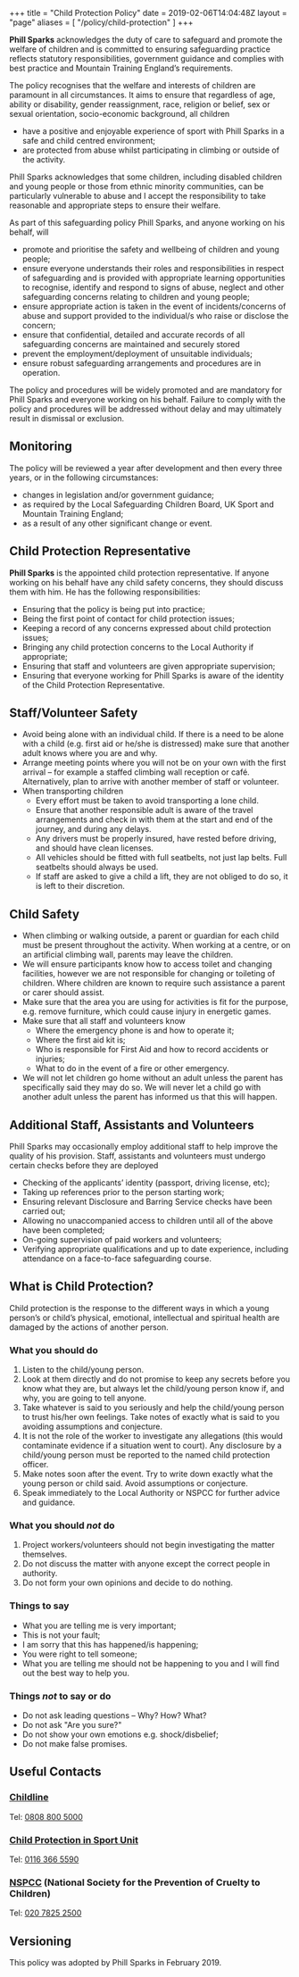 +++
title = "Child Protection Policy"
date = 2019-02-06T14:04:48Z
layout = "page"
aliases = [
  "/policy/child-protection"
]
+++

**Phill Sparks** acknowledges the duty of care to safeguard and promote the welfare of children and is committed to ensuring safeguarding practice reflects statutory responsibilities, government guidance and complies with best practice and Mountain Training England’s requirements.

The policy recognises that the welfare and interests of children are paramount in all circumstances. It aims to ensure that regardless of age, ability or disability, gender reassignment, race, religion or belief, sex or sexual orientation, socio-economic background, all children

- have a positive and enjoyable experience of sport with Phill Sparks in a safe and child centred environment;
- are protected from abuse whilst participating in climbing or outside of the activity.

Phill Sparks acknowledges that some children, including disabled children and young people or those from ethnic minority communities, can be particularly vulnerable to abuse and I accept the responsibility to take reasonable and appropriate steps to ensure their welfare.

As part of this safeguarding policy Phill Sparks, and anyone working on his behalf, will

- promote and prioritise the safety and wellbeing of children and young people;
- ensure everyone understands their roles and responsibilities in respect of safeguarding and is provided with appropriate learning opportunities to recognise, identify and respond to signs of abuse, neglect and other safeguarding concerns relating to children and young people;
- ensure appropriate action is taken in the event of incidents/concerns of abuse and support provided to the individual/s who raise or disclose the concern;
- ensure that confidential, detailed and accurate records of all safeguarding concerns are maintained and securely stored
- prevent the employment/deployment of unsuitable individuals;
- ensure robust safeguarding arrangements and procedures are in operation.

The policy and procedures will be widely promoted and are mandatory for Phill Sparks and everyone working on his behalf. Failure to comply with the policy and procedures will be addressed without delay and may ultimately result in dismissal or exclusion.

## Monitoring

The policy will be reviewed a year after development and then every three years, or in the following circumstances:

- changes in legislation and/or government guidance;
- as required by the Local Safeguarding Children Board, UK Sport and Mountain Training England;
- as a result of any other significant change or event.

## Child Protection Representative

**Phill Sparks** is the appointed child protection representative. If anyone working on his behalf have any child safety concerns, they should discuss them with him. He has the following responsibilities:

- Ensuring that the policy is being put into practice;
- Being the first point of contact for child protection issues;
- Keeping a record of any concerns expressed about child protection issues;
- Bringing any child protection concerns to the Local Authority if appropriate;
- Ensuring that staff and volunteers are given appropriate supervision;
- Ensuring that everyone working for Phill Sparks is aware of the identity of the Child Protection Representative.

## Staff/Volunteer Safety

- Avoid being alone with an individual child. If there is a need to be alone with a child (e.g. first aid or he/she is distressed) make sure that another adult knows where you are and why.
- Arrange meeting points where you will not be on your own with the first arrival – for example a staffed climbing wall reception or café. Alternatively, plan to arrive with another member of staff or volunteer.
- When transporting children
  - Every effort must be taken to avoid transporting a lone child.
  - Ensure that another responsible adult is aware of the travel arrangements and check in with them at the start and end of the journey, and during any delays.
  - Any drivers must be properly insured, have rested before driving, and should have clean licenses.
  - All vehicles should be fitted with full seatbelts, not just lap belts. Full seatbelts should always be used.
  - If staff are asked to give a child a lift, they are not obliged to do so, it is left to their discretion.

## Child Safety

- When climbing or walking outside, a parent or guardian for each child must be present throughout the activity. When working at a centre, or on an artificial climbing wall, parents may leave the children.
- We will ensure participants know how to access toilet and changing facilities, however we are not responsible for changing or toileting of children. Where children are known to require such assistance a parent or carer should assist.
- Make sure that the area you are using for activities is fit for the purpose, e.g. remove furniture, which could cause injury in energetic games.
- Make sure that all staff and volunteers know
  - Where the emergency phone is and how to operate it;
  - Where the first aid kit is;
  - Who is responsible for First Aid and how to record accidents or injuries;
  - What to do in the event of a fire or other emergency.
- We will not let children go home without an adult unless the parent has specifically said they may do so. We will never let a child go with another adult unless the parent has informed us that this will happen.

## Additional Staff, Assistants and Volunteers

Phill Sparks may occasionally employ additional staff to help improve the quality of his provision. Staff, assistants and volunteers must undergo certain checks before they are deployed

- Checking of the applicants’ identity (passport, driving license, etc);
- Taking up references prior to the person starting work;
- Ensuring relevant Disclosure and Barring Service checks have been carried out;
- Allowing no unaccompanied access to children until all of the above have been completed;
- On-going supervision of paid workers and volunteers;
- Verifying appropriate qualifications and up to date experience, including attendance on a face-to-face safeguarding course.

## What is Child Protection?

Child protection is the response to the different ways in which a young person’s or child’s physical, emotional, intellectual and spiritual health are damaged by the actions of another person.

### What you should do

1. Listen to the child/young person.
2. Look at them directly and do not promise to keep any secrets before you know what they are, but always let the child/young person know if, and why, you are going to tell anyone.
3. Take whatever is said to you seriously and help the child/young person to trust his/her own feelings. Take notes of exactly what is said to you avoiding assumptions and conjecture.
4. It is not the role of the worker to investigate any allegations (this would contaminate evidence if a situation went to court). Any disclosure by a child/young person must be reported to the named child protection officer.
5. Make notes soon after the event. Try to write down exactly what the young person or child said. Avoid assumptions or conjecture.
6. Speak immediately to the Local Authority or NSPCC for further advice and guidance.

### What you should _not_ do

1. Project workers/volunteers should not begin investigating the matter themselves.
2. Do not discuss the matter with anyone except the correct people in authority.
3. Do not form your own opinions and decide to do nothing.

### Things to say

- What you are telling me is very important;
- This is not your fault;
- I am sorry that this has happened/is happening;
- You were right to tell someone;
- What you are telling me should not be happening to you and I will find out the best way to help you.

### Things _not_ to say or do

- Do not ask leading questions – Why? How? What?
- Do not ask "Are you sure?"
- Do not show your own emotions e.g. shock/disbelief;
- Do not make false promises.

## Useful Contacts

### [Childline][childline]

Tel: [0808 800 5000](tel:08088005000)

### [Child Protection in Sport Unit][cpsu]

Tel: [0116 366 5590](tel:01163665590)

### [NSPCC][nspcc] (National Society for the Prevention of Cruelty to Children)

Tel: [020 7825 2500](tel:02078252500)

## Versioning

This policy was adopted by Phill Sparks in February 2019.

[childline]: https://www.nspcc.org.uk/preventing-abuse/our-services/childline/
[cpsu]: https://thecpsu.org.uk
[nspcc]: https://www.nspcc.org.uk
